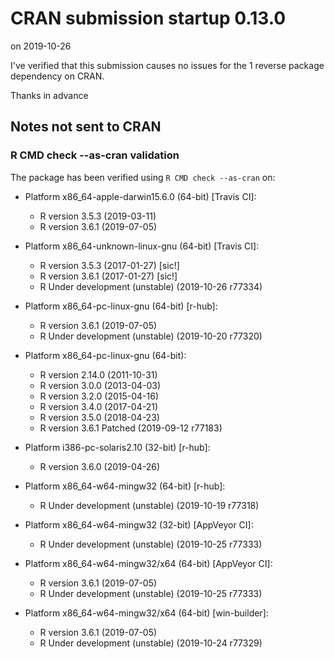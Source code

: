 # CRAN submission startup 0.13.0

on 2019-10-26

I've verified that this submission causes no issues for the 1 reverse package dependency on CRAN.

Thanks in advance


## Notes not sent to CRAN

### R CMD check --as-cran validation

The package has been verified using `R CMD check --as-cran` on:

* Platform x86_64-apple-darwin15.6.0 (64-bit) [Travis CI]:
  - R version 3.5.3 (2019-03-11)
  - R version 3.6.1 (2019-07-05)

* Platform x86_64-unknown-linux-gnu (64-bit) [Travis CI]:
  - R version 3.5.3 (2017-01-27) [sic!]
  - R version 3.6.1 (2017-01-27) [sic!]
  - R Under development (unstable) (2019-10-26 r77334)

* Platform x86_64-pc-linux-gnu (64-bit) [r-hub]:
  - R version 3.6.1 (2019-07-05)
  - R Under development (unstable) (2019-10-20 r77320)

* Platform x86_64-pc-linux-gnu (64-bit):
  - R version 2.14.0 (2011-10-31)
  - R version 3.0.0 (2013-04-03)
  - R version 3.2.0 (2015-04-16)
  - R version 3.4.0 (2017-04-21)
  - R version 3.5.0 (2018-04-23)
  - R version 3.6.1 Patched (2019-09-12 r77183)

* Platform i386-pc-solaris2.10 (32-bit) [r-hub]:
  - R version 3.6.0 (2019-04-26)

* Platform x86_64-w64-mingw32 (64-bit) [r-hub]:
  - R Under development (unstable) (2019-10-19 r77318)

* Platform x86_64-w64-mingw32 (32-bit) [AppVeyor CI]:
  - R Under development (unstable) (2019-10-25 r77333)

* Platform x86_64-w64-mingw32/x64 (64-bit) [AppVeyor CI]:
  - R version 3.6.1 (2019-07-05)
  - R Under development (unstable) (2019-10-25 r77333)

* Platform x86_64-w64-mingw32/x64 (64-bit) [win-builder]:
  - R version 3.6.1 (2019-07-05)
  - R Under development (unstable) (2019-10-24 r77329)
